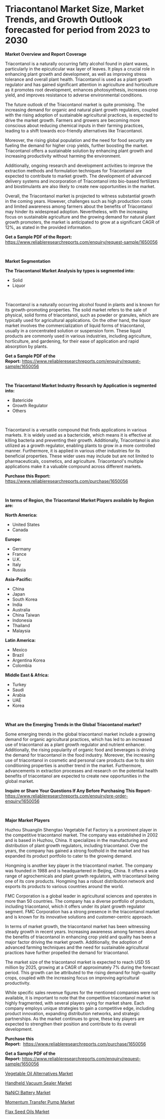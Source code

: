 <p><h1>Triacontanol Market Size, Market Trends, and Growth Outlook forecasted for period from 2023 to 2030</h1></p><p><strong>Market Overview and Report Coverage</strong></p>
<p><p>Triacontanol is a naturally occurring fatty alcohol found in plant waxes, particularly in the epicuticular wax layer of leaves. It plays a crucial role in enhancing plant growth and development, as well as improving stress tolerance and overall plant health. Triacontanol is used as a plant growth regulator and has gained significant attention in agriculture and horticulture as it promotes root development, enhances photosynthesis, increases crop yield, and improves resistance to adverse environmental conditions.</p><p>The future outlook of the Triacontanol market is quite promising. The increasing demand for organic and natural plant growth regulators, coupled with the rising adoption of sustainable agricultural practices, is expected to drive the market growth. Farmers and growers are becoming more conscious about reducing chemical inputs in their farming practices, leading to a shift towards eco-friendly alternatives like Triacontanol.</p><p>Moreover, the rising global population and the need for food security are fueling the demand for higher crop yields, further boosting the market. Triacontanol offers a sustainable solution by enhancing plant growth and increasing productivity without harming the environment.</p><p>Additionally, ongoing research and development activities to improve the extraction methods and formulation techniques for Triacontanol are expected to contribute to market growth. The development of advanced delivery systems and incorporation of Triacontanol into bio-based fertilizers and biostimulants are also likely to create new opportunities in the market.</p><p>Overall, the Triacontanol market is projected to witness substantial growth in the coming years. However, challenges such as high production costs and limited awareness among farmers about the benefits of Triacontanol may hinder its widespread adoption. Nevertheless, with the increasing focus on sustainable agriculture and the growing demand for natural plant growth promoters, the market is anticipated to grow at a significant CAGR of 12%, as stated in the provided information.</p></p>
<p><strong>Get a Sample PDF of the Report:</strong> <a href="https://www.reliableresearchreports.com/enquiry/request-sample/1650056">https://www.reliableresearchreports.com/enquiry/request-sample/1650056</a></p>
<p>&nbsp;</p>
<p><strong>Market Segmentation</strong></p>
<p><strong>The Triacontanol Market Analysis by types is segmented into:</strong></p>
<p><ul><li>Solid</li><li>Liquor</li></ul></p>
<p>&nbsp;</p>
<p><p>Triacontanol is a naturally occurring alcohol found in plants and is known for its growth-promoting properties. The solid market refers to the sale of physical, solid forms of triacontanol, such as powder or granules, which are typically used for agricultural applications. On the other hand, the liquor market involves the commercialization of liquid forms of triacontanol, usually in a concentrated solution or suspension form. These liquid products are commonly used in various industries, including agriculture, horticulture, and gardening, for their ease of application and rapid absorption by plants.</p></p>
<p><strong>Get a Sample PDF of the Report:</strong>&nbsp;<a href="https://www.reliableresearchreports.com/enquiry/request-sample/1650056">https://www.reliableresearchreports.com/enquiry/request-sample/1650056</a></p>
<p>&nbsp;</p>
<p><strong>The Triacontanol Market Industry Research by Application is segmented into:</strong></p>
<p><ul><li>Batericide</li><li>Growth Regulator</li><li>Others</li></ul></p>
<p>&nbsp;</p>
<p><p>Triacontanol is a versatile compound that finds applications in various markets. It is widely used as a bactericide, which means it is effective at killing bacteria and preventing their growth. Additionally, Triacontanol is also utilized as a growth regulator, enabling plants to grow in a more controlled manner. Furthermore, it is applied in various other industries for its beneficial properties. These wider uses may include but are not limited to pharmaceuticals, cosmetics, and agriculture. Triacontanol's multiple applications make it a valuable compound across different markets.</p></p>
<p><strong>Purchase this Report:</strong>&nbsp; <a href="https://www.reliableresearchreports.com/purchase/1650056">https://www.reliableresearchreports.com/purchase/1650056</a></p>
<p>&nbsp;</p>
<p><strong>In terms of Region, the Triacontanol Market Players available by Region are:</strong></p>
<p>
    <p> <strong> North America: </strong>
        <ul>
            <li>United States</li>
            <li>Canada</li>
        </ul>
        </p> 
    <p> <strong> Europe: </strong>
        <ul>
            <li>Germany</li>
            <li>France</li>
            <li>U.K.</li>
            <li>Italy</li>
            <li>Russia</li>
        </ul>
        </p> 
    <p> <strong> Asia-Pacific: </strong>
        <ul>
            <li>China</li>
            <li>Japan</li>
            <li>South Korea</li>
            <li>India</li>
            <li>Australia</li>
            <li>China Taiwan</li>
            <li>Indonesia</li>
            <li>Thailand</li>
            <li>Malaysia</li>
        </ul>
        </p> 
    <p> <strong> Latin America: </strong>
        <ul>
            <li>Mexico</li>
            <li>Brazil</li>
            <li>Argentina Korea</li>
            <li>Colombia</li>
        </ul>
        </p> 
    <p> <strong> Middle East & Africa: </strong>
        <ul>
            <li>Turkey</li>
            <li>Saudi</li>
            <li>Arabia</li>
            <li>UAE</li>
            <li>Korea</li>
        </ul>
    </p>
    </p>
<p>&nbsp;</p>
<p><strong>What are the Emerging Trends in the Global Triacontanol market?</strong></p>
<p><p>Some emerging trends in the global triacontanol market include a growing demand for organic agricultural practices, which has led to an increased use of triacontanol as a plant growth regulator and nutrient enhancer. Additionally, the rising popularity of organic food and beverages is driving the demand for triacontanol in the food industry. Moreover, the increasing use of triacontanol in cosmetic and personal care products due to its skin conditioning properties is another trend in the market. Furthermore, advancements in extraction processes and research on the potential health benefits of triacontanol are expected to create new opportunities in the global market.</p></p>
<p><strong>Inquire or Share Your Questions If Any Before Purchasing This Report</strong>- <a href="https://www.reliableresearchreports.com/enquiry/pre-order-enquiry/1650056">https://www.reliableresearchreports.com/enquiry/pre-order-enquiry/1650056</a></p>
<p>&nbsp;</p>
<p><strong>Major Market Players</strong></p>
<p><p>Huzhou Shuanglin Shengtao Vegetable Fat Factory is a prominent player in the competitive triacontanol market. The company was established in 2002 and is based in Huzhou, China. It specializes in the manufacturing and distribution of plant growth regulators, including triacontanol. Over the years, the company has gained a strong foothold in the market and has expanded its product portfolio to cater to the growing demand.</p><p>Hongming is another key player in the triacontanol market. The company was founded in 1988 and is headquartered in Beijing, China. It offers a wide range of agrochemicals and plant growth regulators, with triacontanol being one of its core products. Hongming has a robust distribution network and exports its products to various countries around the world.</p><p>FMC Corporation is a global leader in agricultural sciences and operates in more than 50 countries. The company has a diverse portfolio of products, including triacontanol, which it offers under its plant growth regulator segment. FMC Corporation has a strong presence in the triacontanol market and is known for its innovative solutions and customer-centric approach.</p><p>In terms of market growth, the triacontanol market has been witnessing steady growth in recent years. Increasing awareness among farmers about the benefits of triacontanol in enhancing crop yield and quality has been a major factor driving the market growth. Additionally, the adoption of advanced farming techniques and the need for sustainable agricultural practices have further propelled the demand for triacontanol.</p><p>The market size of the triacontanol market is expected to reach USD 55 million by 2025, growing at a CAGR of approximately 7% during the forecast period. This growth can be attributed to the rising demand for high-quality crops, coupled with the increasing focus on improving agricultural productivity.</p><p>While specific sales revenue figures for the mentioned companies were not available, it is important to note that the competitive triacontanol market is highly fragmented, with several players vying for market share. Each company employs unique strategies to gain a competitive edge, including product innovation, expanding distribution networks, and strategic partnerships. As the market continues to grow, these key players are expected to strengthen their position and contribute to its overall development.</p></p>
<p><strong>Purchase this Report:</strong>&nbsp;&nbsp;<a href="https://www.reliableresearchreports.com/purchase/1650056">https://www.reliableresearchreports.com/purchase/1650056</a></p>
<p></p>
<p><strong>Get a Sample PDF of the Report:</strong>&nbsp;<a href="https://www.reliableresearchreports.com/enquiry/request-sample/1650056">https://www.reliableresearchreports.com/enquiry/request-sample/1650056</a></p>
<p><p><a href="https://github.com/mabutironaldo/Market-Research-Report-List-1/blob/main/vegetable-oil-alternatives-market.md">Vegetable Oil Alternatives Market</a></p><p><a href="https://medium.com/@kartik.reportprime/handheld-vacuum-sealer-market-insight-market-trends-growth-forecasted-from-2023-to-2030-30f5d0f9724c">Handheld Vacuum Sealer Market</a></p><p><a href="https://medium.com/@coltruecker/nanicl-battery-market-size-reveals-the-best-marketing-channels-in-global-industry-09aa36773c4e">NaNiCl Battery Market</a></p><p><a href="https://medium.com/@yuvicharp23/momentum-transfer-pump-market-research-report-its-history-and-forecast-2023-to-2030-c7248ce64a5b">Momentum Transfer Pump Market</a></p><p><a href="https://github.com/castoriffic/Market-Research-Report-List-1/blob/main/flax-seed-oils-market.md">Flax Seed Oils Market</a></p></p>